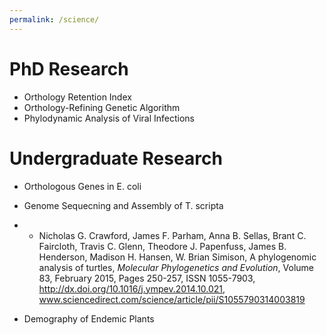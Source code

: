 ```yaml
---
permalink: /science/
---
```

# PhD Research

* Orthology Retention Index
* Orthology-Refining Genetic Algorithm
* Phylodynamic Analysis of Viral Infections

# Undergraduate Research

* Orthologous Genes in E. coli
* Genome Sequecning and Assembly of T. scripta
 * - Nicholas G. Crawford, James F. Parham, Anna B. Sellas, Brant C. Faircloth, Travis C. Glenn, Theodore J.
Papenfuss, James B. Henderson, Madison H. Hansen, W. Brian Simison, A phylogenomic analysis of turtles,
_Molecular Phylogenetics and Evolution_, Volume 83, February 2015, Pages 250-257, ISSN 1055-7903,
http://dx.doi.org/10.1016/j.ympev.2014.10.021, www.sciencedirect.com/science/article/pii/S1055790314003819

* Demography of Endemic Plants
